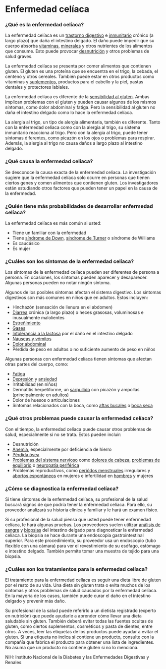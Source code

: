 Enfermedad celíaca
==================


### ¿Qué es la enfermedad celíaca?


La enfermedad celíaca es un [trastorno digestivo](https://medlineplus.gov/spanish/digestivediseases.html) e [inmunitario](https://medlineplus.gov/spanish/immunesystemanddisorders.html) crónico (a largo plazo) que daña el intestino delgado. El daño puede impedir que su cuerpo absorba [vitaminas](https://medlineplus.gov/spanish/vitamins.html), [minerales](https://medlineplus.gov/spanish/minerals.html) y otros nutrientes de los alimentos que consume. Esto puede provocar [desnutrición](https://medlineplus.gov/spanish/malnutrition.html) y otros problemas de salud graves.


La enfermedad celíaca se presenta por comer alimentos que contienen gluten. El gluten es una proteína que se encuentra en el trigo, la cebada, el centeno y otros cereales. También puede estar en otros productos como vitaminas y [suplementos](https://medlineplus.gov/spanish/dietarysupplements.html), productos para el cabello y la piel, pastas dentales y protectores labiales.


La enfermedad celíaca es diferente de la [sensibilidad al gluten](https://medlineplus.gov/spanish/glutensensitivity.html). Ambas implican problemas con el gluten y pueden causar algunos de los mismos síntomas, como dolor abdominal y fatiga. Pero la sensibilidad al gluten no daña el intestino delgado como lo hace la enfermedad celíaca.


La alergia al trigo, un tipo de alergia alimentaria, también es diferente. Tanto con la enfermedad celíaca como con la alergia al trigo, su sistema inmunitario reacciona al trigo. Pero con la alergia al trigo, puede tener síntomas diferentes, como picazón en los ojos o problemas para respirar. Además, la alergia al trigo no causa daños a largo plazo al intestino delgado.


### ¿Qué causa la enfermedad celíaca?


Se desconoce la causa exacta de la enfermedad celíaca. La investigación sugiere que la enfermedad celíaca solo ocurre en 
personas que tienen ciertos genes y comen alimentos que contienen gluten. Los investigadores están estudiando otros factores que pueden tener un papel en la causa de la enfermedad.


### ¿Quién tiene más probabilidades de desarrollar enfermedad celíaca?


La enfermedad celíaca es más común si usted:


* Tiene un familiar con la enfermedad
* Tiene [síndrome de Down](https://medlineplus.gov/spanish/downsyndrome.html), [síndrome de Turner](https://medlineplus.gov/spanish/turnersyndrome.html) o síndrome de Williams
* Es caucásico
* Es mujer


### ¿Cuáles son los síntomas de la enfermedad celíaca?


Los síntomas de la enfermedad celíaca pueden ser diferentes de persona a persona. En ocasiones, los síntomas pueden aparecer y desaparecer. Algunas personas pueden no notar ningún síntoma.


Algunos de los posibles síntomas afectan el sistema digestivo. Los síntomas digestivos son más comunes en niños que en adultos. Estos incluyen:


* Hinchazón (sensación de llenura en el abdomen)
* [Diarrea](https://medlineplus.gov/spanish/diarrhea.html) crónica (a largo plazo) o heces grasosas, voluminosas e inusualmente malolientes
* [Estreñimiento](https://medlineplus.gov/spanish/constipation.html)
* [Gases](https://medlineplus.gov/spanish/gas.html)
* [Intolerancia a la lactosa](https://medlineplus.gov/spanish/lactoseintolerance.html) por el daño en el intestino delgado
* [Náuseas y vómitos](https://medlineplus.gov/spanish/nauseaandvomiting.html)
* [Dolor abdominal](https://medlineplus.gov/spanish/abdominalpain.html)
* Pérdida de peso en adultos o no suficiente aumento de peso en niños


Algunas personas con enfermedad celíaca tienen síntomas que afectan otras partes del cuerpo, como:


* [Fatiga](https://medlineplus.gov/spanish/fatigue.html)
* [Depresión](https://medlineplus.gov/spanish/depression.html) y [ansiedad](https://medlineplus.gov/spanish/anxiety.html)
* Irritabilidad (en niños)
* Dermatitis herpetiforme, un [sarpullido](https://medlineplus.gov/spanish/rashes.html) con picazón y ampollas (principalmente en adultos)
* Dolor de huesos o articulaciones
* Síntomas relacionados con la boca, como [aftas bucales](https://medlineplus.gov/spanish/cankersores.html) o [boca seca](https://medlineplus.gov/spanish/drymouth.html)


### ¿Qué otros problemas puede causar la enfermedad celíaca?


Con el tiempo, la enfermedad celíaca puede causar otros problemas de salud, especialmente si no se trata. Estos pueden 
incluir:


* Desnutrición
* [Anemia](https://medlineplus.gov/spanish/anemia.html), especialmente por deficiencia de hierro
* [Pérdida ósea](https://medlineplus.gov/spanish/bonedensity.html)
* [Problemas del sistema nervioso](https://medlineplus.gov/spanish/neurologicdiseases.html) como [dolores de cabeza](https://medlineplus.gov/spanish/headache.html), [problemas de equilibrio](https://medlineplus.gov/spanish/balanceproblems.html) o [neuropatía periférica](https://medlineplus.gov/spanish/peripheralnervedisorders.html)
* Problemas reproductivos, como [periódos menstruales](https://medlineplus.gov/spanish/menstruation.html) irregulares y [abortos espontáneos](https://medlineplus.gov/spanish/miscarriage.html) en mujeres e infertilidad en [hombres](https://medlineplus.gov/spanish/maleinfertility.html) y mujeres


### ¿Cómo se diagnostica la enfermedad celíaca?


Si tiene síntomas de la enfermedad celíaca, su profesional de la salud buscará signos de que podría tener la enfermedad celíaca. Para ello, su proveedor analizará su historia clínica y familiar y le hará un examen físico.


Si su profesional de la salud piensa que usted puede tener enfermedad celíaca, le hará algunas pruebas. Los proveedores suelen utilizar [análisis de sangre](https://medlineplus.gov/spanish/pruebas-de-laboratorio/prueba-de-enfermedad-celiaca/) y [biopsias](https://medlineplus.gov/spanish/biopsy.html) del intestino delgado para diagnosticar la enfermedad celíaca. La biopsia se hace durante una endoscopia gastrointestinal superior. Para este procedimiento, su proveedor usa un endoscopio (tubo flexible con una cámara) para ver el revestimiento de su esófago, estómago e intestino delgado. También permite tomar una muestra de tejido para una biopsia.


### ¿Cuáles son los tratamientos para la enfermedad celíaca?


El tratamiento para la enfermedad celíaca es seguir una dieta libre de gluten por el resto de su vida. Una dieta sin gluten trata o evita muchos de los síntomas y otros problemas de salud causados por la enfermedad celíaca. En la mayoría de los casos, también puede curar el daño en el intestino delgado y prevenir más daño.


Su profesional de la salud puede referirlo a un dietista registrado (experto en nutrición) que puede ayudarle a aprender cómo llevar una dieta saludable sin gluten. También deberá evitar todas las fuentes ocultas de gluten, como ciertos suplementos, cosméticos y pasta de dientes, entre otros. A veces, leer las etiquetas de los productos puede ayudar a evitar el gluten. Si una etiqueta no indica si contiene un producto, consulte con la compañía que fabrica el producto para obtener una lista de ingredientes. No asuma que un producto no contiene gluten si no lo menciona. 


NIH: Instituto Nacional de la Diabetes y las Enfermedades Digestivas y Renales

